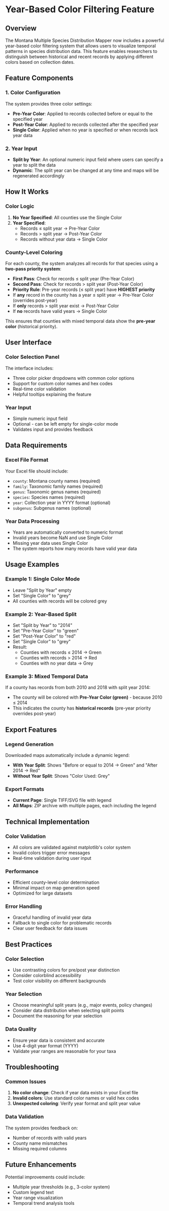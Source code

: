# Year-Based Color Filtering Feature

## Overview

The Montana Multiple Species Distribution Mapper now includes a powerful year-based color filtering system that allows users to visualize temporal patterns in species distribution data. This feature enables researchers to distinguish between historical and recent records by applying different colors based on collection dates.

## Feature Components

### 1. Color Configuration
The system provides three color settings:

- **Pre-Year Color**: Applied to records collected before or equal to the specified year
- **Post-Year Color**: Applied to records collected after the specified year  
- **Single Color**: Applied when no year is specified or when records lack year data

### 2. Year Input
- **Split by Year**: An optional numeric input field where users can specify a year to split the data
- **Dynamic**: The split year can be changed at any time and maps will be regenerated accordingly

## How It Works

### Color Logic
1. **No Year Specified**: All counties use the Single Color
2. **Year Specified**: 
   - Records ≤ split year → Pre-Year Color
   - Records > split year → Post-Year Color
   - Records without year data → Single Color

### County-Level Coloring
For each county, the system analyzes all records for that species using a **two-pass priority system**:
- **First Pass**: Check for records ≤ split year (Pre-Year Color)
- **Second Pass**: Check for records > split year (Post-Year Color)
- **Priority Rule**: Pre-year records (≤ split year) have **HIGHEST priority**
- If **any** record in the county has a year ≤ split year → Pre-Year Color (overrides post-year)
- If **only** records > split year exist → Post-Year Color
- If **no** records have valid years → Single Color

This ensures that counties with mixed temporal data show the **pre-year color** (historical priority).

## User Interface

### Color Selection Panel
The interface includes:
- Three color picker dropdowns with common color options
- Support for custom color names and hex codes
- Real-time color validation
- Helpful tooltips explaining the feature

### Year Input
- Simple numeric input field
- Optional - can be left empty for single-color mode
- Validates input and provides feedback

## Data Requirements

### Excel File Format
Your Excel file should include:
- `county`: Montana county names (required)
- `family`: Taxonomic family names (required) 
- `genus`: Taxonomic genus names (required)
- `species`: Species names (required)
- `year`: Collection year in YYYY format (optional)
- `subgenus`: Subgenus names (optional)

### Year Data Processing
- Years are automatically converted to numeric format
- Invalid years become NaN and use Single Color
- Missing year data uses Single Color
- The system reports how many records have valid year data

## Usage Examples

### Example 1: Single Color Mode
- Leave "Split by Year" empty
- Set "Single Color" to "grey"
- All counties with records will be colored grey

### Example 2: Year-Based Split
- Set "Split by Year" to "2014"
- Set "Pre-Year Color" to "green" 
- Set "Post-Year Color" to "red"
- Set "Single Color" to "grey"
- Result:
  - Counties with records ≤ 2014 → Green
  - Counties with records > 2014 → Red
  - Counties with no year data → Grey

### Example 3: Mixed Temporal Data
If a county has records from both 2010 and 2018 with split year 2014:
- The county will be colored with **Pre-Year Color (green)** - because 2010 ≤ 2014
- This indicates the county has **historical records** (pre-year priority overrides post-year)

## Export Features

### Legend Generation
Downloaded maps automatically include a dynamic legend:
- **With Year Split**: Shows "Before or equal to 2014 → Green" and "After 2014 → Red"
- **Without Year Split**: Shows "Color Used: Grey"

### Export Formats
- **Current Page**: Single TIFF/SVG file with legend
- **All Maps**: ZIP archive with multiple pages, each including the legend

## Technical Implementation

### Color Validation
- All colors are validated against matplotlib's color system
- Invalid colors trigger error messages
- Real-time validation during user input

### Performance
- Efficient county-level color determination
- Minimal impact on map generation speed
- Optimized for large datasets

### Error Handling
- Graceful handling of invalid year data
- Fallback to single color for problematic records
- Clear user feedback for data issues

## Best Practices

### Color Selection
- Use contrasting colors for pre/post year distinction
- Consider colorblind accessibility
- Test color visibility on different backgrounds

### Year Selection
- Choose meaningful split years (e.g., major events, policy changes)
- Consider data distribution when selecting split points
- Document the reasoning for year selection

### Data Quality
- Ensure year data is consistent and accurate
- Use 4-digit year format (YYYY)
- Validate year ranges are reasonable for your taxa

## Troubleshooting

### Common Issues
1. **No color change**: Check if year data exists in your Excel file
2. **Invalid colors**: Use standard color names or valid hex codes
3. **Unexpected coloring**: Verify year format and split year value

### Data Validation
The system provides feedback on:
- Number of records with valid years
- County name mismatches
- Missing required columns

## Future Enhancements

Potential improvements could include:
- Multiple year thresholds (e.g., 3-color system)
- Custom legend text
- Year range visualization
- Temporal trend analysis tools 